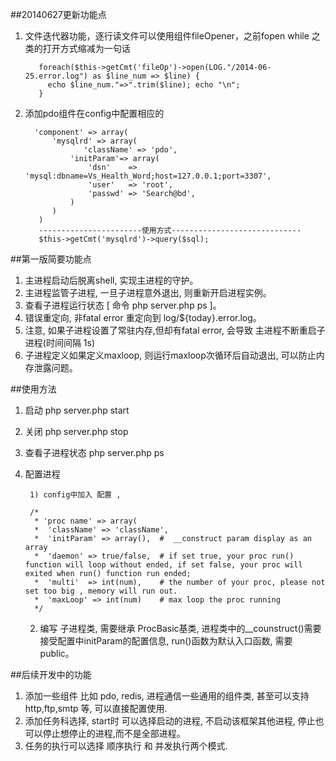 ##20140627更新功能点
1. 文件迭代器功能，逐行读文件可以使用组件fileOpener，之前fopen  while 之类的打开方式缩减为一句话

          foreach($this->getCmt('fileOp')->open(LOG."/2014-06-25.error.log") as $line_num => $line) {
          	echo $line_num."=>".trim($line); echo "\n";
          }	
         

2. 添加pdo组件在config中配置相应的

     	
      	 'component' => array(
      	     'mysqlrd' => array(
      	         	'className' => 'pdo',
      	         'initParam'=> array(
      	             'dsn'    => 'mysql:dbname=Vs_Health_Word;host=127.0.0.1;port=3307',
      	             'user'   => 'root',
      	             'passwd' => 'Search@bd',
      	         )
      	     )
      	  )
      	  -----------------------使用方式-----------------------------
      	  $this->getCmt('mysqlrd')->query($sql);
      	  
##第一版简要功能点


1. 主进程启动后脱离shell, 实现主进程的守护。
2. 主进程监管子进程, 一旦子进程意外退出, 则重新开启进程实例。
3. 查看子进程运行状态  [ 命令 php server.php ps ]。
4. 错误重定向, 非fatal error 重定向到 log/${today}.error.log。
5. 注意, 如果子进程设置了常驻内存,但却有fatal error, 会导致 主进程不断重启子进程(时间间隔 1s)
6. 子进程定义如果定义maxloop, 则运行maxloop次循环后自动退出, 可以防止内存泄露问题。

##使用方法


1. 启动 php server.php start
2. 关闭 php server.php stop
3. 查看子进程状态 php server.php ps
4. 配置进程

        1) config中加入 配置 ,
	
        /*  
         * 'proc name' => array(
         *  'className' => 'className',
         *  'initParam' => array(),  #  __construct param display as an array
         *  'daemon' => true/false,  # if set true, your proc run() function will loop without ended, if set false, your proc will exited when run() function run ended; 
         *  'multi'  => int(num),    # the number of your proc, please not set too big , memory will run out. 
         *  'maxLoop' => int(num)    # max loop the proc running
         */
         
         
         
	2) 编写 子进程类, 需要继承 ProcBasic基类, 进程类中的__counstruct()需要接受配置中initParam的配置信息,  run()函数为默认入口函数, 需要 public。
	
##后续开发中的功能


1. 添加一些组件 比如 pdo, redis, 进程通信一些通用的组件类, 甚至可以支持http,ftp,smtp 等, 可以直接配置使用.
2. 添加任务科选择, start时 可以选择启动的进程, 不启动该框架其他进程, 停止也可以停止想停止的进程,而不是全部进程。
3. 任务的执行可以选择 顺序执行 和 并发执行两个模式.
